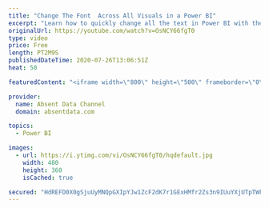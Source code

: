 ```yaml
---
title: "Change The Font  Across All Visuals in a Power BI"
excerpt: "Learn how to quickly change all the text in Power BI with the theme options in Power BI"
originalUrl: https://youtube.com/watch?v=OsNCY66fgT0
type: video
price: Free
length: PT2M9S
publishedDateTime: 2020-07-26T13:06:51Z
heat: 50

featuredContent: "<iframe width=\"800\" height=\"500\" frameborder=\"0\" src=\"https://www.youtube.com/embed/OsNCY66fgT0\" allow=\"accelerometer; autoplay; encrypted-media; gyroscope; picture-in-picture\" allowfullscreen></iframe>"

provider:
  name: Absent Data Channel
  domain: absentdata.com

topics:
  - Power BI

images:
  - url: https://i.ytimg.com/vi/OsNCY66fgT0/hqdefault.jpg
    width: 480
    height: 360
    isCached: true

secured: "HdREFD0X0gSjuUyMNQpGXIpYJw1ZcF2dK7r1GExHMfr2Zs3n9IUuYXjUTpTWFIwdrjIHVR87PMl53UfYFGhgbJnyvpaw+yzjTWlJ6Jj8K7hza3YuZkW0tTMY0ZSDOkkIQYhh93ufC2XKsLCAcmn671J1N0o+dxHdnua+b+uBJrcp88SypdSuAgvTNehporA1Uprbp1EaG79Z4gIfstyD0ud/OeUu/uAXTI2VIgQ76j2cKPrZ1c6wXDDkmIUhQFhKRwspYaJNtNMam/CkYDZ9vioO/LL5NKRCMMZg0tWzZW2kBs2R1G9k7Ka4OOIv0DuAEWYJWh0dAfRFzLTCdOv28v2004rqW34e6WDQxxt1F7luwhfmA3w+SNY6oq52EC8dZNo4E8KcCdola7J4zBoCDUeA+vxpb6j8BhResPBXZh4=;l5OHECZnBAVS5shopEdibA=="
---
```


